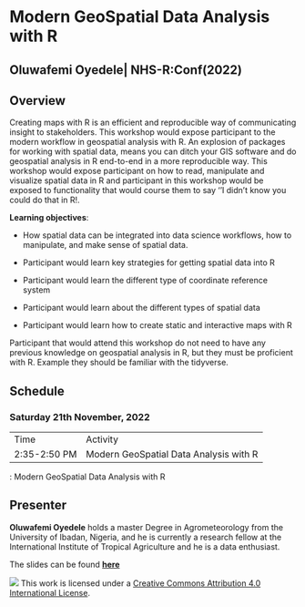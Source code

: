 # Modern GeoSpatial Data Analysis with R


## Oluwafemi Oyedele| NHS-R:Conf(2022)

## Overview

Creating maps with R is an efficient and reproducible way of communicating insight to stakeholders. This workshop would expose participant to the modern workflow in geospatial analysis with R. An explosion of packages for working with spatial data, means you can ditch your GIS software and do geospatial analysis in R end-to-end in a more reproducible way. This workshop would expose participant on how to read, manipulate and visualize spatial data in R and participant in this workshop would be exposed to functionality that would course them to say ‘’I didn’t  know you could do that in R!.


**Learning objectives**:

- How spatial data can be integrated into data science workflows, how to manipulate, and make sense of spatial data.

- Participant would learn key strategies for getting spatial data into R

- Participant would learn the different type of coordinate reference system

- Participant would learn about the different types of spatial data

- Participant would learn how to create static and interactive maps with R

Participant that would attend this workshop do not need to have any previous knowledge on geospatial analysis in R, but they must be proficient with R. Example they should be familiar with the tidyverse.


## Schedule

### Saturday 21th November, 2022

|              |                                        |
  |--------------|----------------------------------------|
  | Time         |  Activity                              |
  | 2:35-2:50 PM | Modern GeoSpatial Data Analysis with R |

  : Modern GeoSpatial Data Analysis with R

## Presenter

**Oluwafemi Oyedele** holds a master Degree in Agrometeorology from the University of Ibadan, Nigeria, and he is currently a research fellow at the International Institute of Tropical Agriculture and he is a data enthusiast.

The slides can be found [**here**](https://github.com/BB1464/Modern-GeoSpatial-Data-Analysis-with-R)

![](https://i.creativecommons.org/l/by/4.0/88x31.png) This work is licensed under a [Creative Commons Attribution 4.0 International License](https://creativecommons.org/licenses/by/4.0/).
